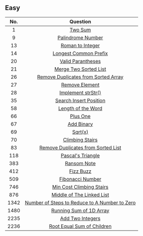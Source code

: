 ## Easy
|No.|Question|
|:---:|:----:|
|1|[Two Sum][1]|
|9|[Palindrome Number][9]|
|13|[Roman to Integer][13]|
|14|[Longest Common Prefix][14]|
|20|[Valid Parantheses][20]|
|21|[Merge Two Sorted List][21]|
|26|[Remove Duplicates from Sorted Array][26]|
|27|[Remove Element][27]|
|28|[Implement strStr()][28]|
|35|[Search Insert Position][35]|
|58|[Length of the Word][58]|
|66|[Plus One][66]|
|67|[Add Binary][67]|
|69|[Sqrt(x)][69]|
|70|[Climbing Stairs][70]|
|83|[Remove Duplicates from Sorted List][83]|
|118|[Pascal's Triangle][118]|
|383|[Ransom Note][383]|
|412|[Fizz Buzz][412]|
|509|[Fibonacci Number][509]|
|746|[Min Cost Climbing Stairs][746]|
|876|[Middle of The Linked List][876]|
|1342|[Number of Steps to Reduce to A Number to Zero][1342]|
|1480|[Running Sum of 1D Array][1480]|
|2235|[Add Two Integers][2235]|
|2236|[Root Equal Sum of Children][2236]|


[1]:https://github.com/KaidenHsu/LeetCode/blob/main/1.Easy/0001.TwoSum.cpp
[9]:https://github.com/KaidenHsu/LeetCode/blob/main/1.Easy/0009.PalindromeNumber.cpp
[13]:https://github.com/KaidenHsu/LeetCode/blob/main/1.Easy/0013.RomanToInteger.cpp
[14]:https://github.com/KaidenHsu/LeetCode/blob/main/1.Easy/0014.LongestCommonPrefix.cpp
[20]:https://github.com/KaidenHsu/LeetCode/blob/main/1.Easy/0020.ValidParantheses.cpp
[21]:https://github.com/KaidenHsu/LeetCode/blob/main/1.Easy/0021.MergeTwoSortedList.cpp
[26]:https://github.com/KaidenHsu/LeetCode/blob/main/1.Easy/0026.RemoveDuplicatesFromSortedArray.cpp
[27]:https://github.com/KaidenHsu/LeetCode/blob/main/1.Easy/0026.RemoveElement.cpp
[28]:https://github.com/KaidenHsu/LeetCode/blob/main/1.Easy/0028.ImplementStrStr().cpp
[35]:https://github.com/KaidenHsu/LeetCode/blob/main/1.Easy/0035.SearchInsertPosition.cpp
[58]:https://github.com/KaidenHsu/LeetCode/blob/main/1.Easy/0058.LengthOfTheWord.cpp
[66]:https://github.com/KaidenHsu/LeetCode/blob/main/1.Easy/0066.PlusOne.cpp
[67]:https://github.com/KaidenHsu/LeetCode/blob/main/1.Easy/0067.AddBinary.cpp
[70]:https://github.com/KaidenHsu/LeetCode/blob/main/1.Easy/0070ClimbingStairs.cpp
[83]:https://github.com/KaidenHsu/LeetCode/blob/main/1.Easy/0083.RemoveDuplicatesFromSortedArray.cpp
[69]:https://github.com/KaidenHsu/LeetCode/blob/main/1.Easy/0069.Sqrt(x).cpp
[118]:https://github.com/KaidenHsu/LeetCode/blob/main/1.Easy/0118.Pascal'sTriangle.cpp
[383]:https://github.com/KaidenHsu/LeetCode/blob/main/1.Easy/0383.RansomNote.cpp
[412]:https://github.com/KaidenHsu/LeetCode/blob/main/1.Easy/0412.FizzBuzz.cpp
[509]:https://github.com/KaidenHsu/LeetCode/blob/main/1.Easy/0509.FibonacciNumber.cpp
[746]:https://github.com/KaidenHsu/LeetCode/blob/main/1.Easy/0746.MinCostClimbingStairs.cpp
[876]:https://github.com/KaidenHsu/LeetCode/blob/main/1.Easy/0876.MiddleOfTheLinkedList.cpp
[1342]:https://github.com/KaidenHsu/LeetCode/blob/main/1.Easy/1342.NumberOfStepsToReduceANumberToZero.cpp
[1480]:https://github.com/KaidenHsu/LeetCode/blob/main/1.Easy/1480.RunningSumOf1DArray.cpp
[2235]:https://github.com/KaidenHsu/LeetCode/blob/main/1.Easy/2235.AddTwoIntegers.cpp
[2236]:https://github.com/KaidenHsu/LeetCode/blob/main/1.Easy/2236.RootEqualsSumOfChildren.cpp

